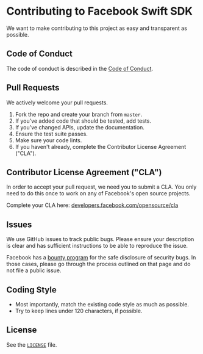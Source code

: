 # Contributing to Facebook Swift SDK

We want to make contributing to this project as easy and transparent as possible.

## Code of Conduct

The code of conduct is described in the [Code of Conduct](CODE_OF_CONDUCT.md).

## Pull Requests

We actively welcome your pull requests.

1. Fork the repo and create your branch from `master`.
2. If you've added code that should be tested, add tests.
3. If you've changed APIs, update the documentation.
4. Ensure the test suite passes.
5. Make sure your code lints.
6. If you haven't already, complete the Contributor License Agreement ("CLA").

## Contributor License Agreement ("CLA")

In order to accept your pull request, we need you to submit a CLA. You only need
to do this once to work on any of Facebook's open source projects.

Complete your CLA here: [developers.facebook.com/opensource/cla](https://developers.facebook.com/opensource/cla)

## Issues

We use GitHub issues to track public bugs. Please ensure your description is
clear and has sufficient instructions to be able to reproduce the issue.

Facebook has a [bounty program](https://www.facebook.com/whitehat) for the safe
disclosure of security bugs. In those cases, please go through the process
outlined on that page and do not file a public issue.

## Coding Style

- Most importantly, match the existing code style as much as possible.
- Try to keep lines under 120 characters, if possible.

## License

See the [`LICENSE`](https://github.com/facebook/facebook-sdk-swift/blob/master/LICENSE) file.

